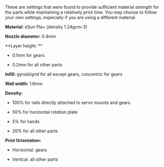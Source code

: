 These are settings that were found to provide sufficient material strength for
the parts while maintaining a relatively print time. You may choose to follow
your own settings, especially if you are using a different material.

**Material:** eSun Pla+ (density 1.24gcm-3)

**Nozzle diameter:** 0.4mm

**Layer height: **

-   0.1mm for gears 

-   0.2mm for all other parts

**Infill:** gyroid/grid for all except gears, concentric for gears

**Wall width:** 1.6mm

**Density:**

-   100% for rails directly attached to servo mounts and gears

-   50% for horizontal rotation plate

-   5% for hands

-   20% for all other parts 

**Print Orientation:**

-   Horizontal: gears

-   Vertical: all other parts 
